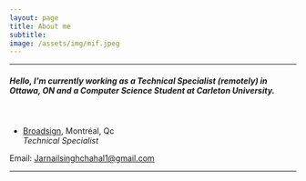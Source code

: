 ```yaml
---
layout: page
title: About me
subtitle:
image: /assets/img/mif.jpeg
---
```


----------

##### Hello, I'm currently working as a Technical Specialist (remotely) in Ottawa, ON and a Computer Science Student at Carleton University.

<br>

* [Broadsign](https://www.broadsign.com), Montréal, Qc   
  *Technical Specialist*

Email: Jarnailsinghchahal1@gmail.com

---
